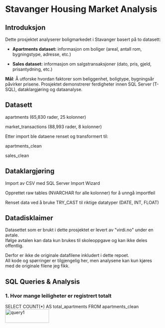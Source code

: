 # Stavanger Housing Market Analysis

## Introduksjon

Dette prosjektet analyserer boligmarkedet i Stavanger basert på to datasett:

- **Apartments dataset:** informasjon om boliger (areal, antall rom, bygningstype, adresse, etc.)

- **Sales dataset:** informasjon om salgstransaksjoner (dato, pris, gjeld, prisantydning, etc.)

**Mål**: Å utforske hvordan faktorer som beliggenhet, boligtype, bygningsår påvirker prisene.
Prosjektet demonstrerer ferdigheter innen SQL Server (T-SQL), dataklargjøring og dataanalyse.

## Datasett

apartments (65,830 rader, 25 kolonner)

market_transactions (88,993 rader, 8 kolonner)

Etter import ble dataene renset og transformert til:

apartments_clean

sales_clean

## Dataklargjøring

Import av CSV med SQL Server Import Wizard

Opprettet raw tables (NVARCHAR for alle kolonner) for å unngå importfeil

Renset data ved å bruke TRY_CAST til riktige datatyper (DATE, INT, FLOAT)

## Datadisklaimer

Datasettet som er brukt i dette prosjektet er levert av "virdi.no" under en avtale.  
Ifølge avtalen kan data kun brukes til skoleoppgave og kan ikke deles offentlig.  

Derfor er ikke de originale datafilene inkludert i dette repoet.  
All kode og spørringer er tilgjengelig her, men analysene kan kun kjøres med de originale filene jeg fikk.

## SQL Queries & Analysis

### 1. Hvor mange leiligheter er registrert totalt

SELECT COUNT(*) AS total_apartments
FROM apartments_clean
<img width="141" height="44" alt="query1" src="https://github.com/user-attachments/assets/8469d87d-5bbe-4d80-8cc0-951bd9e80a5b" />

